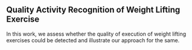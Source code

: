 
## Quality Activity Recognition of Weight Lifting Exercise

In this work, we assess whether the quality of execution of weight lifting exercises could be detected and illustrate our approach for the same. 

